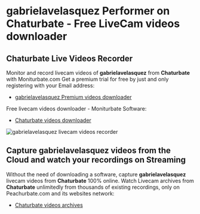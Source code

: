 # gabrielavelasquez Performer on Chaturbate - Free LiveCam videos downloader

## Chaturbate Live Videos Recorder

Monitor and record livecam videos of **gabrielavelasquez** from **Chaturbate** with Moniturbate.com
Get a premium trial for free by just and only registering with your Email address:
* [gabrielavelasquez Premium videos downloader](https://moniturbate.com/request-demo-licence-key.html)

Free livecam videos downloader - Moniturbate Software:
* [Chaturbate videos downloader](https://moniturbate.com/moniturbate-download-software.html)

![gabrielavelasquez livecam videos recorder](https://peachurnet.com/templates/moniturbate-software.png)


## Capture gabrielavelasquez videos from the Cloud and watch your recordings on Streaming

Without the need of downloading a software, capture **gabrielavelasquez** livecam videos from **Chaturbate** 100% online.
Watch Livecam archives from **Chaturbate** unlimitedly from thousands of existing recordings, only on Peachurbate.com and its websites network:
* [Chaturbate videos archives](https://peachurnet.com/)